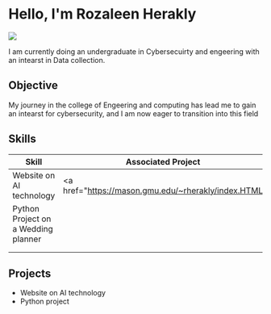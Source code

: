 # Hello, I'm Rozaleen Herakly 
<a href="https://www.linkedin.com/in/rozaleen-herakly-72a13825a/?trk=opento_sprofile_topcard"><img src="https://img.shields.io/badge/-LinkedIn-0072b1?&style=for-the-badge&logo=linkedin&logoColor=white" /></a>

I am currently doing an undergraduate in Cybersecuirty and engeering with an intearst in Data collection. 

## Objective

My journey in the college of Engeering and computing has lead me to gain an intearst for cybersecurity, and I am now eager to transition into this field

## Skills

| Skill                                         | Associated Project         |
|-----------------------------------------------|----------------------------|
| Website on AI technology                     | <a href="https://mason.gmu.edu/~rherakly/index.HTML</a>|
| Python Project on a Wedding planner | |
|             | |
| | |


## Projects
- Website on AI technology 
- Python project 
